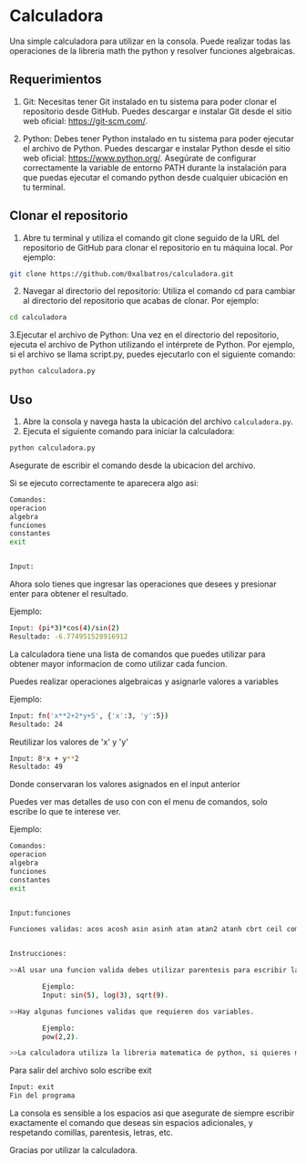 # Calculadora

Una simple calculadora para utilizar en la consola. Puede realizar todas las operaciones de la libreria math the python y resolver funciones algebraicas.

## Requerimientos

1. Git: Necesitas tener Git instalado en tu sistema para poder clonar el repositorio desde GitHub. Puedes descargar e instalar Git desde el sitio web oficial: https://git-scm.com/.

2. Python: Debes tener Python instalado en tu sistema para poder ejecutar el archivo de Python. Puedes descargar e instalar Python desde el sitio web oficial: https://www.python.org/. Asegúrate de configurar correctamente la variable de entorno PATH durante la instalación para que puedas ejecutar el comando python desde cualquier ubicación en tu terminal.

## Clonar el repositorio

1. Abre tu terminal y utiliza el comando git clone seguido de la URL del repositorio de GitHub para clonar el repositorio en tu máquina local. Por ejemplo:

```bash
git clone https://github.com/0xalbatros/calculadora.git
```

2. Navegar al directorio del repositorio: Utiliza el comando cd para cambiar al directorio del repositorio que acabas de clonar. Por ejemplo:

```bash
cd calculadora
```

3.Ejecutar el archivo de Python: Una vez en el directorio del repositorio, ejecuta el archivo de Python utilizando el intérprete de Python. Por ejemplo, si el archivo se llama script.py, puedes ejecutarlo con el siguiente comando:

```bash
python calculadora.py
```

## Uso

1. Abre la consola y navega hasta la ubicación del archivo `calculadora.py`.
2. Ejecuta el siguiente comando para iniciar la calculadora:

```bash
python calculadora.py
```

Asegurate de escribir el comando desde la ubicacion del archivo.

Si se ejecuto correctamente te aparecera algo asi:

```bash
Comandos:
operacion
algebra
funciones
constantes
exit


Input:
```

Ahora solo tienes que ingresar las operaciones que desees y presionar enter para obtener el resultado.

Ejemplo:

```bash
Input: (pi*3)*cos(4)/sin(2)
Resultado: -6.774951528916912
```

La calculadora tiene una lista de comandos que puedes utilizar para obtener mayor informacion de como utilizar cada funcion.

Puedes realizar operaciones algebraicas y asignarle valores a variables

Ejemplo:

```bash
Input: fn('x**2+2*y+5', {'x':3, 'y':5})
Resultado: 24
```
Reutilizar los valores de 'x' y 'y'

```bash
Input: 8*x + y**2
Resultado: 49
```
Donde conservaran los valores asignados en el input anterior

Puedes ver mas detalles de uso con con el menu de comandos, solo escribe lo que te interese ver.

Ejemplo:

```bash
Comandos:
operacion
algebra
funciones
constantes
exit


Input:funciones

Funciones validas: acos acosh asin asinh atan atan2 atanh cbrt ceil comb copysign cos cosh degrees dist erf erfc exp exp2 expm1 fabs factorial floor fmod frexp fsum gamma gcd hypot isclose isfinite isinf isnan isqrt lcm ldexp lgamma log log10 log1p log2 modf nextafter perm pow prod radians remainder sin sinh sqrt sumprod tan tanh trunc ulp e pi tau fn __builtins__ x y


Instrucciones:

>>Al usar una funcion valida debes utilizar parentesis para escribir la variable.

        Ejemplo:
        Input: sin(5), log(3), sqrt(9).

>>Hay algunas funciones validas que requieren dos variables.

        Ejemplo:
        pow(2,2).

>>La calculadora utiliza la libreria matematica de python, si quieres mas detalles sobre una funcion los puedes encontrar aqui: https://docs.python.org/3/library/math.html
```

Para salir del archivo solo escribe exit

```bash
Input: exit
Fin del programa
```

La consola es sensible a los espacios asi que asegurate de siempre escribir exactamente el comando que deseas sin espacios adicionales, y respetando comillas, parentesis, letras, etc.

Gracias por utilizar la calculadora. 